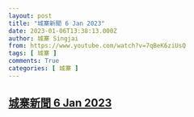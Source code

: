```yaml
---
layout: post
title: "城寨新聞 6 Jan 2023"
date: 2023-01-06T13:38:13.000Z
author: 城寨 Singjai
from: https://www.youtube.com/watch?v=7qBeK6ziUsQ
tags: [ 城寨 ]
comments: True
categories: [ 城寨 ]
---
```

<!--1673012293000-->
[城寨新聞 6 Jan 2023](https://www.youtube.com/watch?v=7qBeK6ziUsQ)
------

<div>

</div>

